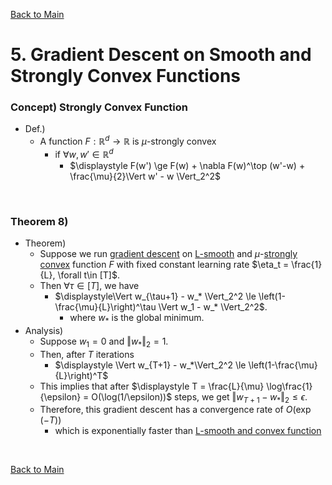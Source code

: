[Back to Main](../main.md)

# 5. Gradient Descent on Smooth and Strongly Convex Functions

### Concept) Strongly Convex Function
- Def.)
  - A function $`F:\mathbb{R}^d \rightarrow \mathbb{R}`$ is $`\mu`$-strongly convex
    - if $`\forall w,w'\in\mathbb{R}^d`$
      - $`\displaystyle F(w') \ge F(w) + \nabla F(w)^\top (w'-w) + \frac{\mu}{2}\Vert w' - w \Vert_2^2`$

<br>

### Theorem 8)
- Theorem)
  - Suppose we run [gradient descent](04.md#4-gradient-descent) on [L-smooth](04.md#concept-smoothness) and $`\mu`$-[strongly convex](#concept-strongly-convex-function) function $`F`$ with fixed constant learning rate $`\eta_t = \frac{1}{L}, \forall t\in [T]`$.
  - Then $`\forall\tau\in[T]`$, we have
    - $`\displaystyle\Vert w_{\tau+1} - w_* \Vert_2^2 \le \left(1-\frac{\mu}{L}\right)^\tau \Vert w_1 - w_* \Vert_2^2`$.
      - where $`w_*`$ is the global minimum.
- Analysis)
  - Suppose $`w_1 = 0`$ and $`\Vert w_*\Vert_2 = 1`$.
  - Then, after $`T`$ iterations
    - $`\displaystyle \Vert w_{T+1} - w_*\Vert_2^2 \le \left(1-\frac{\mu}{L}\right)^T`$
  - This implies that after $`\displaystyle T = \frac{L}{\mu} \log\frac{1}{\epsilon} = O(\log(1/\epsilon))`$ steps, we get $`\Vert w_{T+1}-w_*\Vert_2 \le \epsilon`$.
  - Therefore, this gradient descent has a convergence rate of $`O(\exp(-T))`$
    - which is exponentially faster than [L-smooth and convex function](04.md#theorem-6-convergence-of-gradient-descent)

<br>


[Back to Main](../main.md)